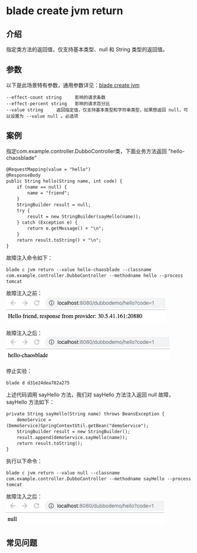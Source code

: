 # blade create jvm return
## 介绍
指定类方法的返回值，仅支持基本类型、null 和 String 类型的返回值。

## 参数
以下是此场景特有参数，通用参数详见：[blade create jvm](blade%20create%20jvm.md)
```
--effect-count string     影响的请求条数
--effect-percent string   影响的请求百分比
--value string     返回指定值，仅支持基本类型和字符串类型，如果想返回 null，可以设置为 --value null 。必选项
```

## 案例
指定com.example.controller.DubboController类，下面业务方法返回 "hello-chaosblade"
```
@RequestMapping(value = "hello")
@ResponseBody
public String hello(String name, int code) {
    if (name == null) {
        name = "friend";
    }
    StringBuilder result = null;
    try {
        result = new StringBuilder(sayHello(name));
    } catch (Exception e) {
        return e.getMessage() + "\n";
    }
    return result.toString() + "\n";
}
```

故障注入命令如下：
```
blade c jvm return --value hello-chaosblade --classname com.example.controller.DubboController --methodname hello --process tomcat
```

故障注入之前：
![](media/15758728222521/15758791534572.jpg)

故障注入之后：
![](media/15758728222521/15758792025977.jpg)

停止实验：
```
blade d d31e24dea782a275
```

上述代码调用 sayHello 方法，我们对 sayHello 方法注入返回 null 故障，sayHello 方法如下：
```
private String sayHello(String name) throws BeansException {
    demoService = (DemoService)SpringContextUtil.getBean("demoService");
    StringBuilder result = new StringBuilder();
    result.append(demoService.sayHello(name));
    return result.toString();
}
```

执行以下命令：
```
blade c jvm return --value null --classname com.example.controller.DubboController --methodname sayHello --process tomcat
```
故障注入之后：
![](media/15758728222521/15758793979757.jpg)



## 常见问题